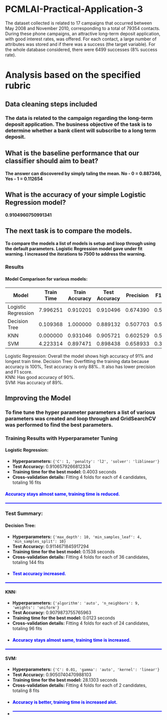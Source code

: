 # PCMLAI-Practical-Application-3

The dataset collected is related to 17 campaigns that occurred between May 2008 and November 2010, corresponding to a total of 79354 contacts. During these phone campaigns, an attractive long-term deposit application, with good interest rates, was offered. For each contact, a large number of attributes was stored and if there was a success (the target variable). For the whole database considered, there were 6499 successes (8% success rate).

 # Analysis based on the specified rubric

## Data cleaning steps included

### The data is related to the campaign regarding the long-term deposit application. The business objective of the task is to determine whether a bank client will subscribe to a long term deposit.

##  What is the baseline performance that our classifier should aim to beat?
#### The answer can discovered by simply taling the mean. No - 0 =   0.887346, Yes - 1 =   0.112654

## What is the accuracy of your simple Logistic Regression model?
#### 0.9104960750991341

## The next task is to compare the models.
#### To compare the models a list of models is setup and loop through using the default parameters. Logistic Regression model gave under fit warning. I increased the iterations to 7500 to address the warning.

### Results

#### Model Comparison for various models:
| Model                | Train Time | Train Accuracy | Test Accuracy | Precision | F1 Score | Recall   |
|----------------------|------------|----------------|---------------|-----------|----------|----------|
| Logistic Regression  | 7.996251   | 0.910201       | 0.910496      | 0.674390  | 0.500000 | 0.397270 |
| Decision Tree        | 0.109368   | 1.000000       | 0.889132      | 0.507703  | 0.514184 | 0.520833 |
| KNN                  | 0.000000   | 0.931046       | 0.905721      | 0.602529  | 0.533814 | 0.479167 |
| SVM                  | 4.223314   | 0.897471       | 0.898438      | 0.658933  | 0.311574 | 0.204023 |


Logistic Regression: Overall the model shows high accuracy of 91% and longest train time.
Decision Tree: Overfitting the training data because accuracy is 100%, Test accuracy is only 88%.. It also has lower precision and F1 score.                       
KNN: Has good accuracy of 90%.               
SVM: Has accuracy of 89%.

## Improving the Model
### To fine tune the hyper parameter parameters a list of various parameters was created and loop through and GridSearchCV was performed to find the best parameters.

### Training Results with Hyperparameter Tuning

#### Logistic Regression:
- **Hyperparameters:** `{'C': 1, 'penalty': 'l2', 'solver': 'liblinear'}`
- **Test Accuracy:** 0.9106579266812334
- **Training time for the best model:** 0.4003 seconds
- **Cross-validation details:** Fitting 4 folds for each of 4 candidates, totaling 16 fits
<h4 style="color: blue;">Accuracy stays almost same, training time is reduced.</h4>
<div style="border-top: 2px solid blue; margin-top: 20px;"></div>

### Test Summary:
#### Decision Tree:
- **Hyperparameters:** `{'max_depth': 10, 'min_samples_leaf': 4, 'min_samples_split': 10}`
- **Test Accuracy:** 0.9114671845917294
- **Training time for the best model:** 0.1538 seconds
- **Cross-validation details:** Fitting 4 folds for each of 36 candidates, totaling 144 fits
- <h4 style="color: blue;">Test accuracy increased.</h4>
<div style="border-top: 2px solid blue; margin-top: 20px;"></div>

#### KNN:
- **Hyperparameters:** `{'algorithm': 'auto', 'n_neighbors': 9, 'weights': 'uniform'}`
- **Test Accuracy:** 0.9079873755765963
- **Training time for the best model:** 0.0123 seconds
- **Cross-validation details:** Fitting 4 folds for each of 24 candidates, totaling 96 fits
- <h4 style="color: blue;">Accuracy stays almost same, training time is increased.</h4>
<div style="border-top: 2px solid blue; margin-top: 20px;"></div>

#### SVM:
- **Hyperparameters:** `{'C': 0.01, 'gamma': 'auto', 'kernel': 'linear'}`
- **Test Accuracy:** 0.9050740470988103
- **Training time for the best model:** 28.1303 seconds
- **Cross-validation details:** Fitting 4 folds for each of 2 candidates, totaling 8 fits
- <h4 style="color: blue;">Accuracy is better, training time is increased alot.</h4>
- <div style="border-top: 2px solid blue; margin-top: 20px;"></div>
